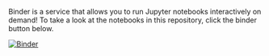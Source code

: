 Binder is a service that allows you to run Jupyter notebooks interactively on demand! To take a look at the notebooks in this repository, click the binder button below.

[![Binder](https://mybinder.org/badge_logo.svg)](https://mybinder.org/v2/gh/cclamb/cs390_Notebooks.git/master)
